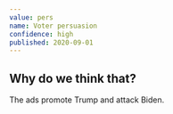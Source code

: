 ```yaml
---
value: pers
name: Voter persuasion
confidence: high
published: 2020-09-01
---
```


## Why do we think that?

The ads promote Trump and attack Biden.
